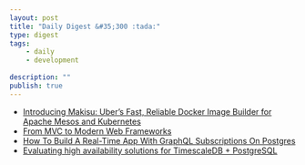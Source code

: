 ```yaml
---
layout: post
title: "Daily Digest &#35;300 :tada:"
type: digest
tags: 
    - daily
    - development
    
description: ""
publish: true
---
```


- [Introducing Makisu: Uber’s Fast, Reliable Docker Image Builder for Apache Mesos and Kubernetes](https://eng.uber.com/makisu/#utm_source=jakartadev)
- [From MVC to Modern Web Frameworks](https://hackernoon.com/from-mvc-to-modern-web-frameworks-8067ec9dee65)
- [How To Build A Real-Time App With GraphQL Subscriptions On Postgres](https://www.smashingmagazine.com/2018/12/real-time-app-graphql-subscriptions-postgres/)
- [Evaluating high availability solutions for TimescaleDB + PostgreSQL](https://blog.timescale.com/high-availability-timescaledb-postgresql-patroni-a4572264a831/)
